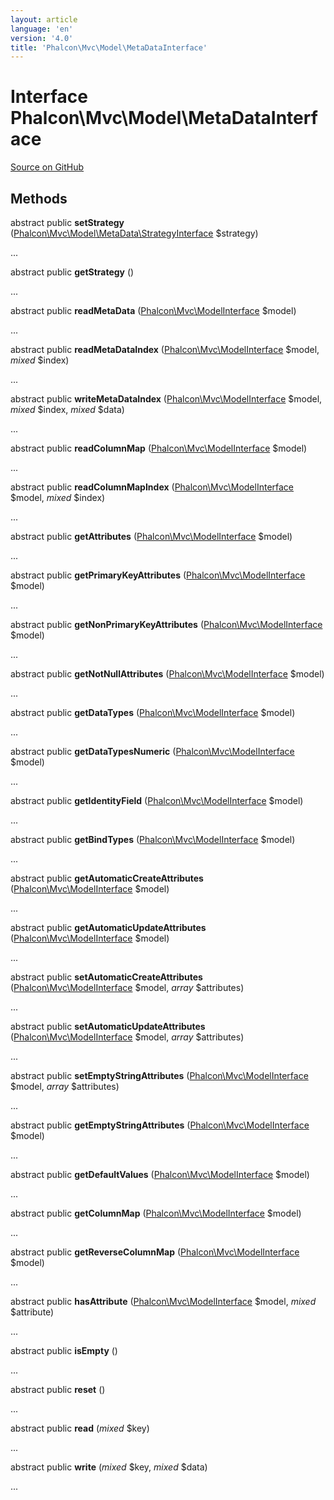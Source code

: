 ```yaml
---
layout: article
language: 'en'
version: '4.0'
title: 'Phalcon\Mvc\Model\MetaDataInterface'
---
```

# Interface **Phalcon\Mvc\Model\MetaDataInterface**

<a href="https://github.com/phalcon/cphalcon/tree/v4.0.0/phalcon/mvc/model/metadatainterface.zep" class="btn btn-default btn-sm">Source on GitHub</a>

## Methods
abstract public  **setStrategy** ([Phalcon\Mvc\Model\MetaData\StrategyInterface](Phalcon_Mvc_Model_MetaData_StrategyInterface) $strategy)

...


abstract public  **getStrategy** ()

...


abstract public  **readMetaData** ([Phalcon\Mvc\ModelInterface](Phalcon_Mvc_ModelInterface) $model)

...


abstract public  **readMetaDataIndex** ([Phalcon\Mvc\ModelInterface](Phalcon_Mvc_ModelInterface) $model, *mixed* $index)

...


abstract public  **writeMetaDataIndex** ([Phalcon\Mvc\ModelInterface](Phalcon_Mvc_ModelInterface) $model, *mixed* $index, *mixed* $data)

...


abstract public  **readColumnMap** ([Phalcon\Mvc\ModelInterface](Phalcon_Mvc_ModelInterface) $model)

...


abstract public  **readColumnMapIndex** ([Phalcon\Mvc\ModelInterface](Phalcon_Mvc_ModelInterface) $model, *mixed* $index)

...


abstract public  **getAttributes** ([Phalcon\Mvc\ModelInterface](Phalcon_Mvc_ModelInterface) $model)

...


abstract public  **getPrimaryKeyAttributes** ([Phalcon\Mvc\ModelInterface](Phalcon_Mvc_ModelInterface) $model)

...


abstract public  **getNonPrimaryKeyAttributes** ([Phalcon\Mvc\ModelInterface](Phalcon_Mvc_ModelInterface) $model)

...


abstract public  **getNotNullAttributes** ([Phalcon\Mvc\ModelInterface](Phalcon_Mvc_ModelInterface) $model)

...


abstract public  **getDataTypes** ([Phalcon\Mvc\ModelInterface](Phalcon_Mvc_ModelInterface) $model)

...


abstract public  **getDataTypesNumeric** ([Phalcon\Mvc\ModelInterface](Phalcon_Mvc_ModelInterface) $model)

...


abstract public  **getIdentityField** ([Phalcon\Mvc\ModelInterface](Phalcon_Mvc_ModelInterface) $model)

...


abstract public  **getBindTypes** ([Phalcon\Mvc\ModelInterface](Phalcon_Mvc_ModelInterface) $model)

...


abstract public  **getAutomaticCreateAttributes** ([Phalcon\Mvc\ModelInterface](Phalcon_Mvc_ModelInterface) $model)

...


abstract public  **getAutomaticUpdateAttributes** ([Phalcon\Mvc\ModelInterface](Phalcon_Mvc_ModelInterface) $model)

...


abstract public  **setAutomaticCreateAttributes** ([Phalcon\Mvc\ModelInterface](Phalcon_Mvc_ModelInterface) $model, *array* $attributes)

...


abstract public  **setAutomaticUpdateAttributes** ([Phalcon\Mvc\ModelInterface](Phalcon_Mvc_ModelInterface) $model, *array* $attributes)

...


abstract public  **setEmptyStringAttributes** ([Phalcon\Mvc\ModelInterface](Phalcon_Mvc_ModelInterface) $model, *array* $attributes)

...


abstract public  **getEmptyStringAttributes** ([Phalcon\Mvc\ModelInterface](Phalcon_Mvc_ModelInterface) $model)

...


abstract public  **getDefaultValues** ([Phalcon\Mvc\ModelInterface](Phalcon_Mvc_ModelInterface) $model)

...


abstract public  **getColumnMap** ([Phalcon\Mvc\ModelInterface](Phalcon_Mvc_ModelInterface) $model)

...


abstract public  **getReverseColumnMap** ([Phalcon\Mvc\ModelInterface](Phalcon_Mvc_ModelInterface) $model)

...


abstract public  **hasAttribute** ([Phalcon\Mvc\ModelInterface](Phalcon_Mvc_ModelInterface) $model, *mixed* $attribute)

...


abstract public  **isEmpty** ()

...


abstract public  **reset** ()

...


abstract public  **read** (*mixed* $key)

...


abstract public  **write** (*mixed* $key, *mixed* $data)

...


